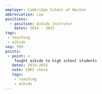 ```yaml
---
employer: Cambridge School of Weston
abbreviation: csw
positions:
  - position: Aikido Instrutor
    dates: 2014 - 2015
tags:
 - teaching
 - aikido
seq: 399
points:
 - point: > 
    Taught aikido to high school students
   dates: 2014-2015
   note: CORI check
   tags:
    - teaching
    - aikido
---
```


